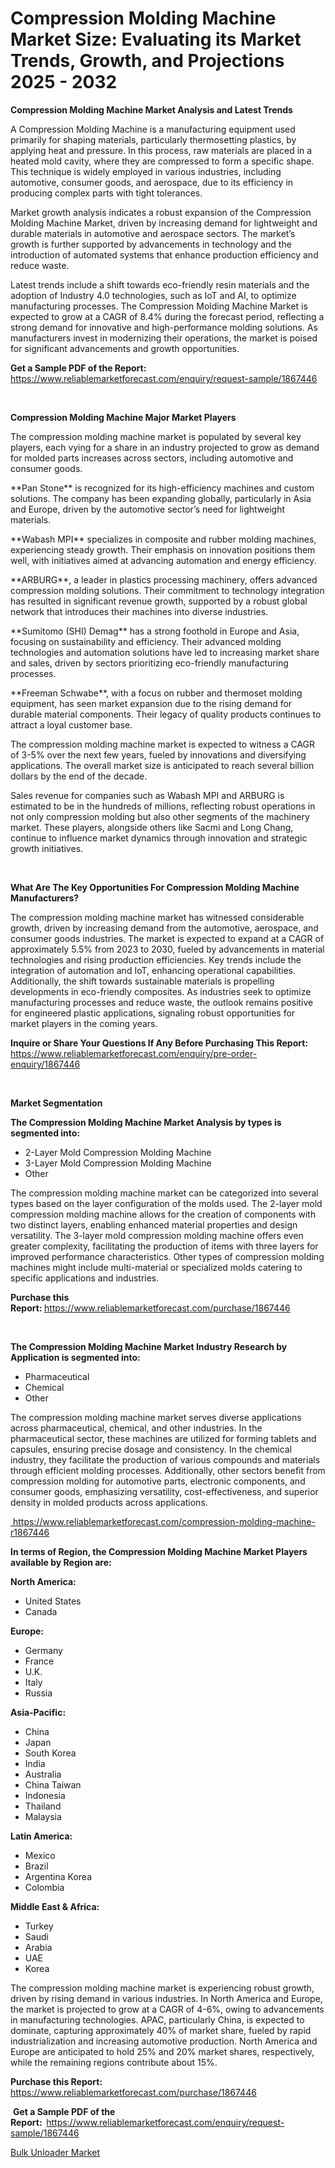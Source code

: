<p><h1>Compression Molding Machine Market Size: Evaluating its Market Trends, Growth, and Projections 2025 - 2032</h1></p><p><strong>Compression Molding Machine Market Analysis and Latest Trends</strong></p>
<p><p>A Compression Molding Machine is a manufacturing equipment used primarily for shaping materials, particularly thermosetting plastics, by applying heat and pressure. In this process, raw materials are placed in a heated mold cavity, where they are compressed to form a specific shape. This technique is widely employed in various industries, including automotive, consumer goods, and aerospace, due to its efficiency in producing complex parts with tight tolerances.</p><p>Market growth analysis indicates a robust expansion of the Compression Molding Machine Market, driven by increasing demand for lightweight and durable materials in automotive and aerospace sectors. The market’s growth is further supported by advancements in technology and the introduction of automated systems that enhance production efficiency and reduce waste. </p><p>Latest trends include a shift towards eco-friendly resin materials and the adoption of Industry 4.0 technologies, such as IoT and AI, to optimize manufacturing processes. The Compression Molding Machine Market is expected to grow at a CAGR of 8.4% during the forecast period, reflecting a strong demand for innovative and high-performance molding solutions. As manufacturers invest in modernizing their operations, the market is poised for significant advancements and growth opportunities.</p></p>
<p><strong>Get a Sample PDF of the Report:&nbsp;</strong> <a href="https://www.reliablemarketforecast.com/enquiry/request-sample/1867446?utm_campaign=1167&utm_medium=2&utm_source=Github&utm_content=ia&utm_term=19022025&utm_id=compression-molding-machine">https://www.reliablemarketforecast.com/enquiry/request-sample/1867446</a></p>
<p>&nbsp;</p>
<p><strong>Compression Molding Machine Major Market Players</strong></p>
<p><p>The compression molding machine market is populated by several key players, each vying for a share in an industry projected to grow as demand for molded parts increases across sectors, including automotive and consumer goods.</p><p>**Pan Stone** is recognized for its high-efficiency machines and custom solutions. The company has been expanding globally, particularly in Asia and Europe, driven by the automotive sector’s need for lightweight materials.</p><p>**Wabash MPI** specializes in composite and rubber molding machines, experiencing steady growth. Their emphasis on innovation positions them well, with initiatives aimed at advancing automation and energy efficiency.</p><p>**ARBURG**, a leader in plastics processing machinery, offers advanced compression molding solutions. Their commitment to technology integration has resulted in significant revenue growth, supported by a robust global network that introduces their machines into diverse industries.</p><p>**Sumitomo (SHI) Demag** has a strong foothold in Europe and Asia, focusing on sustainability and efficiency. Their advanced molding technologies and automation solutions have led to increasing market share and sales, driven by sectors prioritizing eco-friendly manufacturing processes.</p><p>**Freeman Schwabe**, with a focus on rubber and thermoset molding equipment, has seen market expansion due to the rising demand for durable material components. Their legacy of quality products continues to attract a loyal customer base.</p><p>The compression molding machine market is expected to witness a CAGR of 3-5% over the next few years, fueled by innovations and diversifying applications. The overall market size is anticipated to reach several billion dollars by the end of the decade.</p><p>Sales revenue for companies such as Wabash MPI and ARBURG is estimated to be in the hundreds of millions, reflecting robust operations in not only compression molding but also other segments of the machinery market. These players, alongside others like Sacmi and Long Chang, continue to influence market dynamics through innovation and strategic growth initiatives.</p></p>
<p>&nbsp;</p>
<p><strong>What Are The Key Opportunities For Compression Molding Machine Manufacturers?</strong></p>
<p><p>The compression molding machine market has witnessed considerable growth, driven by increasing demand from the automotive, aerospace, and consumer goods industries. The market is expected to expand at a CAGR of approximately 5.5% from 2023 to 2030, fueled by advancements in material technologies and rising production efficiencies. Key trends include the integration of automation and IoT, enhancing operational capabilities. Additionally, the shift towards sustainable materials is propelling developments in eco-friendly composites. As industries seek to optimize manufacturing processes and reduce waste, the outlook remains positive for engineered plastic applications, signaling robust opportunities for market players in the coming years.</p></p>
<p><strong>Inquire or Share Your Questions If Any Before Purchasing This Report:</strong> <a href="https://www.reliablemarketforecast.com/enquiry/pre-order-enquiry/1867446?utm_campaign=1167&utm_medium=2&utm_source=Github&utm_content=ia&utm_term=19022025&utm_id=compression-molding-machine">https://www.reliablemarketforecast.com/enquiry/pre-order-enquiry/1867446</a></p>
<p>&nbsp;</p>
<p><strong>Market Segmentation</strong></p>
<p><strong>The Compression Molding Machine Market Analysis by types is segmented into:</strong></p>
<p><ul><li>2-Layer Mold Compression Molding Machine</li><li>3-Layer Mold Compression Molding Machine</li><li>Other</li></ul></p>
<p><p>The compression molding machine market can be categorized into several types based on the layer configuration of the molds used. The 2-layer mold compression molding machine allows for the creation of components with two distinct layers, enabling enhanced material properties and design versatility. The 3-layer mold compression molding machine offers even greater complexity, facilitating the production of items with three layers for improved performance characteristics. Other types of compression molding machines might include multi-material or specialized molds catering to specific applications and industries.</p></p>
<p><strong>Purchase this Report:&nbsp;</strong><a href="https://www.reliablemarketforecast.com/purchase/1867446?utm_campaign=1167&utm_medium=2&utm_source=Github&utm_content=ia&utm_term=19022025&utm_id=compression-molding-machine">https://www.reliablemarketforecast.com/purchase/1867446</a></p>
<p>&nbsp;</p>
<p><strong>The Compression Molding Machine Market Industry Research by Application is segmented into:</strong></p>
<p><ul><li>Pharmaceutical</li><li>Chemical</li><li>Other</li></ul></p>
<p><p>The compression molding machine market serves diverse applications across pharmaceutical, chemical, and other industries. In the pharmaceutical sector, these machines are utilized for forming tablets and capsules, ensuring precise dosage and consistency. In the chemical industry, they facilitate the production of various compounds and materials through efficient molding processes. Additionally, other sectors benefit from compression molding for automotive parts, electronic components, and consumer goods, emphasizing versatility, cost-effectiveness, and superior density in molded products across applications.</p></p>
<p><a href="https://www.reliablemarketforecast.com/compression-molding-machine-r1867446?utm_campaign=1167&utm_medium=2&utm_source=Github&utm_content=ia&utm_term=19022025&utm_id=compression-molding-machine">&nbsp;https://www.reliablemarketforecast.com/compression-molding-machine-r1867446</a></p>
<p><strong>In terms of Region, the Compression Molding Machine Market Players available by Region are:</strong></p>
<p>
    <p> <strong> North America: </strong>
        <ul>
            <li>United States</li>
            <li>Canada</li>
        </ul>
        </p> 
    <p> <strong> Europe: </strong>
        <ul>
            <li>Germany</li>
            <li>France</li>
            <li>U.K.</li>
            <li>Italy</li>
            <li>Russia</li>
        </ul>
        </p> 
    <p> <strong> Asia-Pacific: </strong>
        <ul>
            <li>China</li>
            <li>Japan</li>
            <li>South Korea</li>
            <li>India</li>
            <li>Australia</li>
            <li>China Taiwan</li>
            <li>Indonesia</li>
            <li>Thailand</li>
            <li>Malaysia</li>
        </ul>
        </p> 
    <p> <strong> Latin America: </strong>
        <ul>
            <li>Mexico</li>
            <li>Brazil</li>
            <li>Argentina Korea</li>
            <li>Colombia</li>
        </ul>
        </p> 
    <p> <strong> Middle East & Africa: </strong>
        <ul>
            <li>Turkey</li>
            <li>Saudi</li>
            <li>Arabia</li>
            <li>UAE</li>
            <li>Korea</li>
        </ul>
    </p>
    </p>
<p><p>The compression molding machine market is experiencing robust growth, driven by rising demand in various industries. In North America and Europe, the market is projected to grow at a CAGR of 4-6%, owing to advancements in manufacturing technologies. APAC, particularly China, is expected to dominate, capturing approximately 40% of market share, fueled by rapid industrialization and increasing automotive production. North America and Europe are anticipated to hold 25% and 20% market shares, respectively, while the remaining regions contribute about 15%.</p></p>
<p><strong>Purchase this Report: </strong><a href="https://www.reliablemarketforecast.com/purchase/1867446?utm_campaign=1167&utm_medium=2&utm_source=Github&utm_content=ia&utm_term=19022025&utm_id=compression-molding-machine">https://www.reliablemarketforecast.com/purchase/1867446</a></p>
<p>&nbsp;<strong>Get a Sample PDF of the Report:&nbsp;&nbsp;</strong><a href="https://www.reliablemarketforecast.com/enquiry/request-sample/1867446?utm_campaign=1167&utm_medium=2&utm_source=Github&utm_content=ia&utm_term=19022025&utm_id=compression-molding-machine">https://www.reliablemarketforecast.com/enquiry/request-sample/1867446</a></p>
<p><strong></strong></p>
<p><p><a href="https://github.com/mabutironaldo/Market-Research-Report-List-7/blob/main/bulk-unloader-market.md?utm_campaign=1167&utm_medium=2&utm_source=Github&utm_content=ia&utm_term=19022025&utm_id=compression-molding-machine">Bulk Unloader Market</a></p></p>